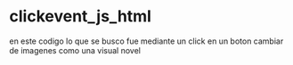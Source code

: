 # clickevent_js_html
en este codigo lo que se busco fue mediante un click en un boton cambiar de imagenes como una visual novel
